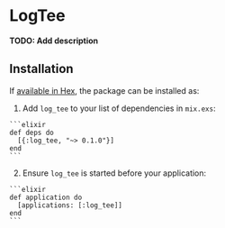 # LogTee

**TODO: Add description**

## Installation

If [available in Hex](https://hex.pm/docs/publish), the package can be installed as:

  1. Add `log_tee` to your list of dependencies in `mix.exs`:

    ```elixir
    def deps do
      [{:log_tee, "~> 0.1.0"}]
    end
    ```

  2. Ensure `log_tee` is started before your application:

    ```elixir
    def application do
      [applications: [:log_tee]]
    end
    ```

